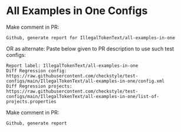 # All Examples in One Configs
Make comment in PR:
```
Github, generate report for IllegalTokenText/all-examples-in-one
```
OR as alternate:
Paste below given to PR description to use such test configs:
```
Report label: IllegalTokenText/all-examples-in-one
Diff Regression config: https://raw.githubusercontent.com/checkstyle/test-configs/main/IllegalTokenText/all-examples-in-one/config.xml
Diff Regression projects: https://raw.githubusercontent.com/checkstyle/test-configs/main/IllegalTokenText/all-examples-in-one/list-of-projects.properties
```
Make comment in PR:
```
Github, generate report
```
